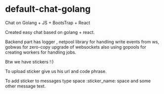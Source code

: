 # default-chat-golang
Chat on Golang + JS + BootsTrap + React

Created easy chat based on golang + react.

Backend part has logger , netpool library for handling write events from ws, gobwas for zero-copy upgrade of websockets also using gopools 
for creating workers for handling jobs.

Btw we have stickers !:) 

To upload sticker give us his url and code phrase. 

To add sticker to messages type space :sticker_name: space and some other message text.

